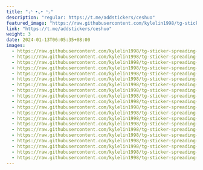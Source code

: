 ```yaml
---
title: "₍ᐢ •⌄• ᐢ₎"
description: "regular: https://t.me/addstickers/ceshuo"
featured_image: "https://raw.githubusercontent.com/kylelin1998/tg-sticker-spreading-worldwide-images/main/img/dbc413cc-6687-403f-99b1-5d946c86ea58.jpg"
link: "https://t.me/addstickers/ceshuo"
weight: 3
date: 2024-01-13T06:05:35+08:00
images:
  - https://raw.githubusercontent.com/kylelin1998/tg-sticker-spreading-worldwide-images/main/img/dbc413cc-6687-403f-99b1-5d946c86ea58.jpg
  - https://raw.githubusercontent.com/kylelin1998/tg-sticker-spreading-worldwide-images/main/img/827df572-4e2b-4005-a97d-23ba982f6252.jpg
  - https://raw.githubusercontent.com/kylelin1998/tg-sticker-spreading-worldwide-images/main/img/f5527804-d0de-4a09-9158-968f024477e3.jpg
  - https://raw.githubusercontent.com/kylelin1998/tg-sticker-spreading-worldwide-images/main/img/e6925fe5-4aa4-41fb-bd82-ea25b70abe75.jpg
  - https://raw.githubusercontent.com/kylelin1998/tg-sticker-spreading-worldwide-images/main/img/8063dd1e-beb9-4293-97d7-84b52535dee4.jpg
  - https://raw.githubusercontent.com/kylelin1998/tg-sticker-spreading-worldwide-images/main/img/0984ff44-3440-4599-807c-f4cdcbe9915d.jpg
  - https://raw.githubusercontent.com/kylelin1998/tg-sticker-spreading-worldwide-images/main/img/43a40985-2838-4b71-ae2f-3a5bd2a9d914.jpg
  - https://raw.githubusercontent.com/kylelin1998/tg-sticker-spreading-worldwide-images/main/img/32616f8b-2106-4170-ae54-54b662831136.jpg
  - https://raw.githubusercontent.com/kylelin1998/tg-sticker-spreading-worldwide-images/main/img/b2845d25-3822-4876-9891-5e452c8086bd.jpg
  - https://raw.githubusercontent.com/kylelin1998/tg-sticker-spreading-worldwide-images/main/img/08fbcc14-5e69-4480-bcef-9ca41735c8cd.jpg
  - https://raw.githubusercontent.com/kylelin1998/tg-sticker-spreading-worldwide-images/main/img/e93b5d51-9eb0-4932-9474-7498f8db06ac.jpg
  - https://raw.githubusercontent.com/kylelin1998/tg-sticker-spreading-worldwide-images/main/img/0f6177e0-623f-4339-aa85-ed0136706377.jpg
  - https://raw.githubusercontent.com/kylelin1998/tg-sticker-spreading-worldwide-images/main/img/eb8cc0c6-f72a-4047-8f51-76733d4158a6.jpg
  - https://raw.githubusercontent.com/kylelin1998/tg-sticker-spreading-worldwide-images/main/img/ec79aacc-15b3-4915-89b3-9a11438630cf.jpg
  - https://raw.githubusercontent.com/kylelin1998/tg-sticker-spreading-worldwide-images/main/img/1d93228c-6bdf-4e32-933c-c6bef1c126ef.jpg
  - https://raw.githubusercontent.com/kylelin1998/tg-sticker-spreading-worldwide-images/main/img/2c7ccb25-b2c7-49b6-ad8d-77039797adf0.jpg
  - https://raw.githubusercontent.com/kylelin1998/tg-sticker-spreading-worldwide-images/main/img/966f893a-2e74-4c3c-963f-f56adf8c4fee.jpg
  - https://raw.githubusercontent.com/kylelin1998/tg-sticker-spreading-worldwide-images/main/img/68e0b6eb-a7b0-415d-913e-d7f9321288ec.jpg
  - https://raw.githubusercontent.com/kylelin1998/tg-sticker-spreading-worldwide-images/main/img/4158cc50-a02c-4d7d-b6c7-f97acaf3c652.jpg
  - https://raw.githubusercontent.com/kylelin1998/tg-sticker-spreading-worldwide-images/main/img/210a16e9-e6df-460c-ba2c-730e10735e64.jpg
---
```

